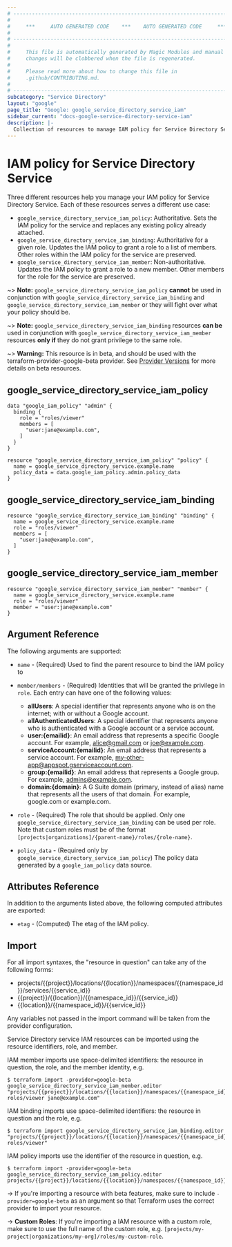 ```yaml
---
# ----------------------------------------------------------------------------
#
#     ***     AUTO GENERATED CODE    ***    AUTO GENERATED CODE     ***
#
# ----------------------------------------------------------------------------
#
#     This file is automatically generated by Magic Modules and manual
#     changes will be clobbered when the file is regenerated.
#
#     Please read more about how to change this file in
#     .github/CONTRIBUTING.md.
#
# ----------------------------------------------------------------------------
subcategory: "Service Directory"
layout: "google"
page_title: "Google: google_service_directory_service_iam"
sidebar_current: "docs-google-service-directory-service-iam"
description: |-
  Collection of resources to manage IAM policy for Service Directory Service
---
```


# IAM policy for Service Directory Service
Three different resources help you manage your IAM policy for Service Directory Service. Each of these resources serves a different use case:

* `google_service_directory_service_iam_policy`: Authoritative. Sets the IAM policy for the service and replaces any existing policy already attached.
* `google_service_directory_service_iam_binding`: Authoritative for a given role. Updates the IAM policy to grant a role to a list of members. Other roles within the IAM policy for the service are preserved.
* `google_service_directory_service_iam_member`: Non-authoritative. Updates the IAM policy to grant a role to a new member. Other members for the role for the service are preserved.

~> **Note:** `google_service_directory_service_iam_policy` **cannot** be used in conjunction with `google_service_directory_service_iam_binding` and `google_service_directory_service_iam_member` or they will fight over what your policy should be.

~> **Note:** `google_service_directory_service_iam_binding` resources **can be** used in conjunction with `google_service_directory_service_iam_member` resources **only if** they do not grant privilege to the same role.

~> **Warning:** This resource is in beta, and should be used with the terraform-provider-google-beta provider.
See [Provider Versions](https://terraform.io/docs/providers/google/guides/provider_versions.html) for more details on beta resources.


## google\_service\_directory\_service\_iam\_policy

```hcl
data "google_iam_policy" "admin" {
  binding {
    role = "roles/viewer"
    members = [
      "user:jane@example.com",
    ]
  }
}

resource "google_service_directory_service_iam_policy" "policy" {
  name = google_service_directory_service.example.name
  policy_data = data.google_iam_policy.admin.policy_data
}
```

## google\_service\_directory\_service\_iam\_binding

```hcl
resource "google_service_directory_service_iam_binding" "binding" {
  name = google_service_directory_service.example.name
  role = "roles/viewer"
  members = [
    "user:jane@example.com",
  ]
}
```

## google\_service\_directory\_service\_iam\_member

```hcl
resource "google_service_directory_service_iam_member" "member" {
  name = google_service_directory_service.example.name
  role = "roles/viewer"
  member = "user:jane@example.com"
}
```

## Argument Reference

The following arguments are supported:

* `name` - (Required) Used to find the parent resource to bind the IAM policy to

* `member/members` - (Required) Identities that will be granted the privilege in `role`.
  Each entry can have one of the following values:
  * **allUsers**: A special identifier that represents anyone who is on the internet; with or without a Google account.
  * **allAuthenticatedUsers**: A special identifier that represents anyone who is authenticated with a Google account or a service account.
  * **user:{emailid}**: An email address that represents a specific Google account. For example, alice@gmail.com or joe@example.com.
  * **serviceAccount:{emailid}**: An email address that represents a service account. For example, my-other-app@appspot.gserviceaccount.com.
  * **group:{emailid}**: An email address that represents a Google group. For example, admins@example.com.
  * **domain:{domain}**: A G Suite domain (primary, instead of alias) name that represents all the users of that domain. For example, google.com or example.com.

* `role` - (Required) The role that should be applied. Only one
    `google_service_directory_service_iam_binding` can be used per role. Note that custom roles must be of the format
    `[projects|organizations]/{parent-name}/roles/{role-name}`.

* `policy_data` - (Required only by `google_service_directory_service_iam_policy`) The policy data generated by
  a `google_iam_policy` data source.

## Attributes Reference

In addition to the arguments listed above, the following computed attributes are
exported:

* `etag` - (Computed) The etag of the IAM policy.

## Import

For all import syntaxes, the "resource in question" can take any of the following forms:

* projects/{{project}}/locations/{{location}}/namespaces/{{namespace_id}}/services/{{service_id}}
* {{project}}/{{location}}/{{namespace_id}}/{{service_id}}
* {{location}}/{{namespace_id}}/{{service_id}}

Any variables not passed in the import command will be taken from the provider configuration.

Service Directory service IAM resources can be imported using the resource identifiers, role, and member.

IAM member imports use space-delimited identifiers: the resource in question, the role, and the member identity, e.g.
```
$ terraform import -provider=google-beta google_service_directory_service_iam_member.editor "projects/{{project}}/locations/{{location}}/namespaces/{{namespace_id}}/services/{{service_id}} roles/viewer jane@example.com"
```

IAM binding imports use space-delimited identifiers: the resource in question and the role, e.g.
```
$ terraform import google_service_directory_service_iam_binding.editor "projects/{{project}}/locations/{{location}}/namespaces/{{namespace_id}}/services/{{service_id}} roles/viewer"
```

IAM policy imports use the identifier of the resource in question, e.g.
```
$ terraform import -provider=google-beta google_service_directory_service_iam_policy.editor projects/{{project}}/locations/{{location}}/namespaces/{{namespace_id}}/services/{{service_id}}
```

-> If you're importing a resource with beta features, make sure to include `-provider=google-beta`
as an argument so that Terraform uses the correct provider to import your resource.

-> **Custom Roles**: If you're importing a IAM resource with a custom role, make sure to use the
 full name of the custom role, e.g. `[projects/my-project|organizations/my-org]/roles/my-custom-role`.
